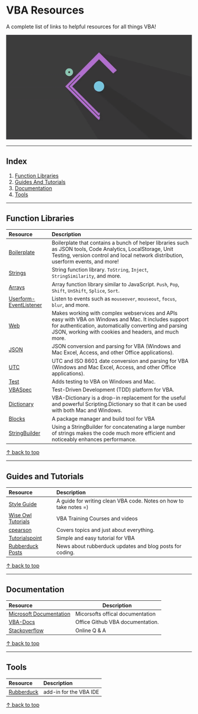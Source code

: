 # VBA Resources

A complete list of links to helpful resources for all things VBA!

![resource graphic](./assets/hero3.gif)

---

## Index

1. [Function Libraries](#Function-Libraries)
1. [Guides And Tutorials](#Guides-and-Tutorials)
1. [Documentation](#Documentation)
1. [Tools](#Tools)

---

## Function Libraries

| Resource                                                                      | Description                                                                                                                                                                                                           |
| :---------------------------------------------------------------------------- | :-------------------------------------------------------------------------------------------------------------------------------------------------------------------------------------------------------------------- |
| [Boilerplate](https://github.com/todar/VBA-Boilerplate)                       | Boilerplate that contains a bunch of helper libraries such as JSON tools, Code Analytics, LocalStorage, Unit Testing, version control and local network distribution, userform events, and more!                      |
| [Strings](https://github.com/todar/VBA-Strings)                               | String function library. `ToString`, `Inject`, `StringSimilarity`, and more.                                                                                                                                          |
| [Arrays](https://github.com/todar/VBA-Arrays)                                 | Array function library similar to JavaScript. `Push`, `Pop`, `Shift`, `UnShift`, `Splice`, `Sort`.                                                                                                                    |
| [Userform-EventListener](https://github.com/todar/VBA-Userform-EventListener) | Listen to events such as `mouseover`, `mouseout`, `focus`, `blur`, and more.                                                                                                                                          |
| [Web](https://github.com/VBA-tools/VBA-Web)                                   | Makes working with complex webservices and APIs easy with VBA on Windows and Mac. It includes support for authentication, automatically converting and parsing JSON, working with cookies and headers, and much more. |
| [JSON](https://github.com/VBA-tools/VBA-JSON)                                 | JSON conversion and parsing for VBA (Windows and Mac Excel, Access, and other Office applications).                                                                                                                   |
| [UTC](https://github.com/VBA-tools/VBA-UTC)                                   | UTC and ISO 8601 date conversion and parsing for VBA (Windows and Mac Excel, Access, and other Office applications).                                                                                                  |
| [Test](https://github.com/VBA-tools/vba-test)                                 | Adds testing to VBA on Windows and Mac.                                                                                                                                                                               |
| [VBASpec](https://github.com/jtduchesne/VBASpec)                              | Test-Driven Development (TDD) platform for VBA.                                                                                                                                                                       |
| [Dictionary](https://github.com/VBA-tools/VBA-Dictionary)                     | VBA-Dictionary is a drop-in replacement for the useful and powerful Scripting.Dictionary so that it can be used with both Mac and Windows.                                                                            |
| [Blocks](https://github.com/vba-blocks/vba-blocks)                            | A package manager and build tool for VBA                                                                                                                                                                              |
| [StringBuilder](https://github.com/retailcoder/VBA-StringBuilder)             | Using a StringBuilder for concatenating a large number of strings makes the code much more efficient and noticeably enhances performance.                                                                             |

[↑ back to top](#index)

---

## Guides and Tutorials

| Resource                                                            | Description                                                       |
| :------------------------------------------------------------------ | :---------------------------------------------------------------- |
| [Style Guide](https://github.com/todar/VBA-Style-Guide)             | A guide for writing clean VBA code. Notes on how to take notes =) |
| [Wise Owl Tutorials](https://www.youtube.com/user/WiseOwlTutorials) | VBA Training Courses and videos                                   |
| [cpearson](http://www.cpearson.com/Excel/Topic.aspx)                | Covers topics and just about everything.                          |
| [Tutorialspoint](https://www.tutorialspoint.com/vba/index.htm)      | Simple and easy tutorial for VBA                                  |
| [Rubberduck Posts](https://rubberduckvba.wordpress.com/posts/)      | News about rubberduck updates and blog posts for coding.          |

[↑ back to top](#index)

---

## Documentation

| Resource                                                                                               | Description                      |
| :----------------------------------------------------------------------------------------------------- | -------------------------------- |
| [Microsoft Documentation](https://docs.microsoft.com/en-us/office/vba/api/overview/language-reference) | Micorsofts offical documentation |
| [VBA-Docs](https://github.com/MicrosoftDocs/VBA-Docs)                                                  | Office Github VBA documentation. |
| [Stackoverflow](https://stackoverflow.com/questions/tagged/vba)                                        | Online Q & A                     |

[↑ back to top](#index)

---

## Tools

| Resource                                                   | Description            |
| :--------------------------------------------------------- | :--------------------- |
| [Rubberduck](https://github.com/rubberduck-vba/Rubberduck) | add-in for the VBA IDE |

[↑ back to top](#index)
